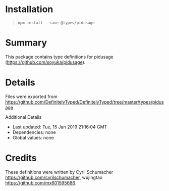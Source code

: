 # Installation
> `npm install --save @types/pidusage`

# Summary
This package contains type definitions for pidusage (https://github.com/soyuka/pidusage).

# Details
Files were exported from https://github.com/DefinitelyTyped/DefinitelyTyped/tree/master/types/pidusage

Additional Details
 * Last updated: Tue, 15 Jan 2019 21:16:04 GMT
 * Dependencies: none
 * Global values: none

# Credits
These definitions were written by Cyril Schumacher <https://github.com/cyrilschumacher>, wujingtao <https://github.com/mx601595686>.

